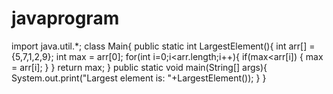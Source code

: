 # javaprogram
import java.util.*;
class Main{
    public static int LargestElement(){
    int arr[] = {5,7,1,2,9};
    int max = arr[0];
    for(int i=0;i<arr.length;i++){
        if(max<arr[i])
        {
            max  = arr[i];
        }
    }
    return max;
}
    public static void main(String[] args){
        System.out.print("Largest element is: "+LargestElement());
    } 
}
